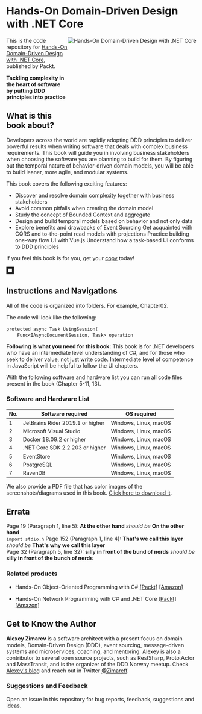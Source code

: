 # Hands-On Domain-Driven Design with .NET Core

<a href="https://www.packtpub.com/application-development/hands-domain-driven-design-net?utm_source=github&utm_medium=repository&utm_campaign=9781788834094 "><img src="https://www.packtpub.com/media/catalog/product/9781788834094-original.jpeg" alt="Hands-On Domain-Driven Design with .NET Core" height="256px" align="right"></a>

This is the code repository for [Hands-On Domain-Driven Design with .NET Core](https://www.packtpub.com/application-development/hands-domain-driven-design-net?utm_source=github&utm_medium=repository&utm_campaign=9781788834094), published by Packt.

**Tackling complexity in the heart of software by putting DDD principles into practice**

## What is this book about?
Developers across the world are rapidly adopting DDD principles to deliver powerful results when writing software that deals with complex business requirements. This book will guide you in involving business stakeholders when choosing the software you are planning to build for them. By figuring out the temporal nature of behavior-driven domain models, you will be able to build leaner, more agile, and modular systems.

This book covers the following exciting features:
* Discover and resolve domain complexity together with business stakeholders 
* Avoid common pitfalls when creating the domain model 
* Study the concept of Bounded Context and aggregate 
* Design and build temporal models based on behavior and not only data 
* Explore benefits and drawbacks of Event Sourcing 
Get acquainted with CQRS and to-the-point read models with projections 
Practice building one-way flow UI with Vue.js 
Understand how a task-based UI conforms to DDD principles 

If you feel this book is for you, get your [copy](https://www.amazon.com/dp/1788834097) today!

<a href="https://www.packtpub.com/?utm_source=github&utm_medium=banner&utm_campaign=GitHubBanner"><img src="https://raw.githubusercontent.com/PacktPublishing/GitHub/master/GitHub.png" 
alt="https://www.packtpub.com/" border="5" /></a>

## Instructions and Navigations
All of the code is organized into folders. For example, Chapter02.

The code will look like the following:
```
protected async Task UsingSession(
    Func<IAsyncDocumentSession, Task> operation
```

**Following is what you need for this book:**
This book is for .NET developers who have an intermediate level understanding of C#, and for those who seek to deliver value, not just write code. Intermediate level of competence in JavaScript will be helpful to follow the UI chapters.

With the following software and hardware list you can run all code files present in the book (Chapter 5-11, 13).
### Software and Hardware List
| No.| Software required | OS required |
| -------- | ------------------------------------ | ----------------------------------- |
| 1 | JetBrains Rider 2019.1 or higher | Windows, Linux, macOS |
| 2 | Microsoft Visual Studio | Windows, Linux, macOS |
| 3 | Docker 18.09.2 or higher | Windows, Linux, macOS |
| 4 | .NET Core SDK 2.2.203 or higher | Windows, Linux, macOS |
| 5 | EventStore | Windows, Linux, macOS |
| 6 | PostgreSQL | Windows, Linux, macOS |
| 7 | RavenDB | Windows, Linux, macOS |

We also provide a PDF file that has color images of the screenshots/diagrams used in this book. [Click here to download it](https://www.packtpub.com/sites/default/files/downloads/9781788834094_ColorImages.pdf).

## Errata 
 
Page 19 (Paragraph 1, line 5): **At the other hand** _should be_ **On the other hand** </br> 
```import stdio.h```
Page 152 (Paragraph 1, line 4): **That's we call this layer** _should be_ **That's why we call this layer** </br>
Page 32 (Paragraph 5, line 32): **silly in front of the bund of nerds** _should be_ **silly in front of the bunch of nerds**

### Related products
* Hands-On Object-Oriented Programming with C# [[Packt]](https://www.packtpub.com/application-development/hands-object-oriented-programming-c?utm_source=github&utm_medium=repository&utm_campaign=9781788296229) [[Amazon]](https://www.amazon.com/dp/1788296222)

* Hands-On Network Programming with C# and .NET Core [[Packt]](https://www.packtpub.com/application-development/hands-network-programming-c-and-net-core?utm_source=github&utm_medium=repository&utm_campaign=9781789340761) [[Amazon]](https://www.amazon.com/dp/1789340764)

## Get to Know the Author
**Alexey Zimarev**
is a software architect with a present focus on domain models, Domain-Driven Design (DDD), event sourcing, message-driven systems and microservices, coaching, and mentoring. Alexey is also a contributor to several open source projects, such as RestSharp, Proto.Actor and MassTransit, and is the organizer of the DDD Norway meetup. Check [Alexey's blog](https://zimarev.com) and reach out in Twitter [@Zimareff](https://twitter.com/Zimareff).

### Suggestions and Feedback
Open an issue in this repository for bug reports, feedback, suggestions and ideas.

